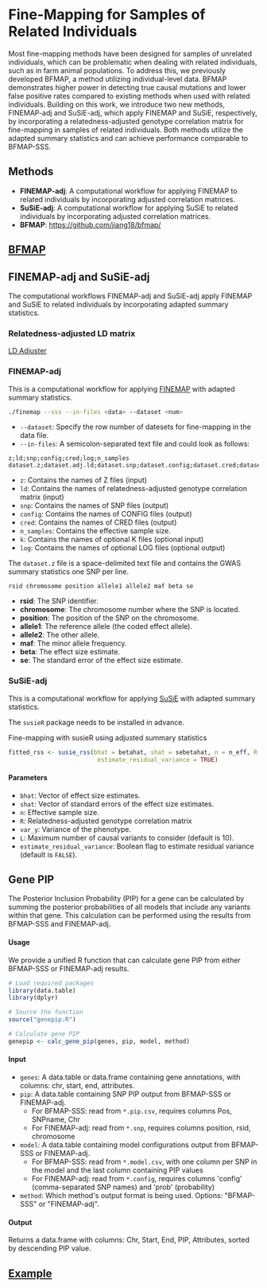 # Fine-Mapping for Samples of Related Individuals

Most fine-mapping methods have been designed for samples of unrelated individuals, which can be problematic when dealing with related individuals, such as in farm animal populations. To address this, we previously developed BFMAP, a method utilizing individual-level data. BFMAP demonstrates higher power in detecting true causal mutations and lower false positive rates compared to existing methods when used with related individuals.
Building on this work, we introduce two new methods, FINEMAP-adj and SuSiE-adj, which apply FINEMAP and SuSiE, respectively, by incorporating a relatedness-adjusted genotype correlation matrix for fine-mapping in samples of related individuals. Both methods utilize the adapted summary statistics and can achieve performance comparable to BFMAP-SSS.

## Methods

- **FINEMAP-adj**: A computational workflow for applying FINEMAP to related individuals by incorporating adjusted correlation matrices.
- **SuSiE-adj**: A computational workflow for applying SuSiE to related individuals by incorporating adjusted correlation matrices.
- **BFMAP**: https://github.com/jiang18/bfmap/

## [BFMAP](https://github.com/jiang18/bfmap/)


## FINEMAP-adj and SuSiE-adj
The computational workflows FINEMAP-adj and SuSiE-adj apply FINEMAP and SuSiE to related individuals by incorporating adapted summary statistics.

### Relatedness-adjusted LD matrix

[LD Adjuster](ld_adjuster/)

### FINEMAP-adj
This is a computational workflow for applying [FINEMAP](http://www.christianbenner.com/) with adapted summary statistics.

``` bash
./finemap --sss --in-files <data> --dataset <num>
```
- `--dataset`: Specify the row number of datesets for fine-mapping in the data file. 
- `--in-files`: A semicolon-separated text file and could look as follows:

```plaintext
z;ld;snp;config;cred;log;n_samples
dataset.z;dataset.adj.ld;dataset.snp;dataset.config;dataset.cred;dataset.log;n_eff
```

- `z`: Contains the names of Z files (input)
- `ld`: Contains the names of relatedness-adjusted genotype correlation matrix (input)
- `snp`: Contains the names of SNP files (output)
- `config`: Contains the names of CONFIG files (output)
- `cred`: Contains the names of CRED files (output)
- `n_samples`: Contains the effective sample size.
- `k`: Contains the names of optional K files (optional input)
- `log`: Contains the names of optional LOG files (optional output)

The `dataset.z` file is a space-delimited text file and contains the GWAS summary statistics one SNP per line.

```plaintext
rsid chromosome position allele1 allele2 maf beta se
```

- **rsid**: The SNP identifier.
- **chromosome**: The chromosome number where the SNP is located.
- **position**: The position of the SNP on the chromosome.
- **allele1**: The  reference allele (the coded effect allele).
- **allele2**: The other allele.
- **maf**: The minor allele frequency.
- **beta**: The effect size estimate.
- **se**: The standard error of the effect size estimate.

### SuSiE-adj
This is a computational workflow for applying [SuSiE](https://stephenslab.github.io/susieR/index.html) with adapted summary statistics.

The `susieR` package needs to be installed in advance. 

Fine-mapping with susieR using adjusted summary statistics
``` R
fitted_rss <- susie_rss(bhat = betahat, shat = sebetahat, n = n_eff, R = R_adj, var_y = var(y), L = 10,
                         estimate_residual_variance = TRUE)
```
#### Parameters

- `bhat`: Vector of effect size estimates.
- `shat`: Vector of standard errors of the effect size estimates.
- `n`: Effective sample size.
- `R`: Relatedness-adjusted genotype correlation matrix
- `var_y`: Variance of the phenotype.
- `L`: Maximum number of causal variants to consider (default is 10).
- `estimate_residual_variance`: Boolean flag to estimate residual variance (default is `FALSE`).

## Gene PIP
The Posterior Inclusion Probability (PIP) for a gene can be calculated by summing the posterior probabilities of all models that include any variants within that gene. This calculation can be performed using the results from BFMAP-SSS and FINEMAP-adj.

#### Usage
We provide a unified R function that can calculate gene PIP from either BFMAP-SSS or FINEMAP-adj results.
```r
# Load required packages
library(data.table)
library(dplyr)

# Source the function
source("genepip.R")

# Calculate gene PIP
genepip <- calc_gene_pip(genes, pip, model, method)
```

#### Input
- `genes`: A data.table or data.frame containing gene annotations, with columns: chr, start, end, attributes.
- `pip`: A data.table containing SNP PIP output from BFMAP-SSS or FINEMAP-adj.
  - For BFMAP-SSS: read from `*.pip.csv`, requires columns Pos, SNPname, Chr
  - For FINEMAP-adj: read from `*.snp`, requires columns position, rsid, chromosome
- `model`: A data.table containing model configurations output from BFMAP-SSS or FINEMAP-adj.
  - For BFMAP-SSS: read from `*.model.csv`, with one column per SNP in the model and the last column containing PIP values
  - For FINEMAP-adj: read from `*.config`, requires columns 'config' (comma-separated SNP names) and 'prob' (probability)
- `method`: Which method's output format is being used. Options: "BFMAP-SSS" or "FINEMAP-adj".

#### Output
Returns a data.frame with columns: Chr, Start, End, PIP, Attributes, sorted by descending PIP value.

## [Example](https://github.com/JJWang259/FineMapping-RelatedIndividuals/tree/main/example)
